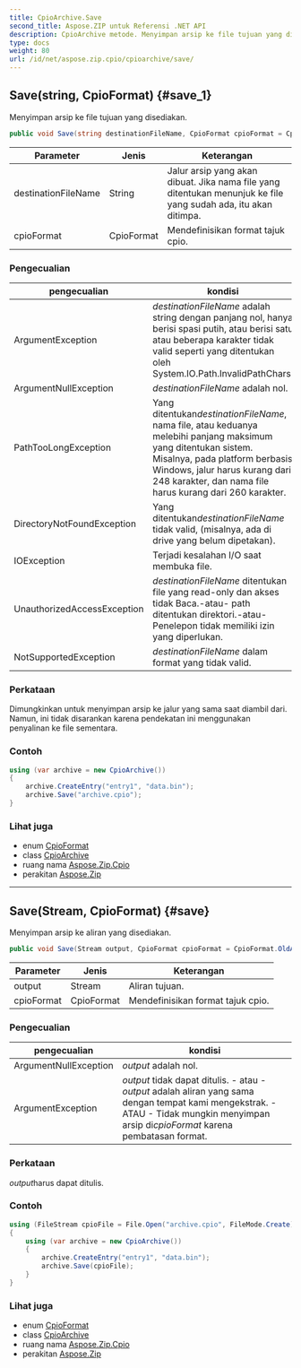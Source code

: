 ```yaml
---
title: CpioArchive.Save
second_title: Aspose.ZIP untuk Referensi .NET API
description: CpioArchive metode. Menyimpan arsip ke file tujuan yang disediakan.
type: docs
weight: 80
url: /id/net/aspose.zip.cpio/cpioarchive/save/
---
```

## Save(string, CpioFormat) {#save_1}

Menyimpan arsip ke file tujuan yang disediakan.

```csharp
public void Save(string destinationFileName, CpioFormat cpioFormat = CpioFormat.OldAscii)
```

| Parameter | Jenis | Keterangan |
| --- | --- | --- |
| destinationFileName | String | Jalur arsip yang akan dibuat. Jika nama file yang ditentukan menunjuk ke file yang sudah ada, itu akan ditimpa. |
| cpioFormat | CpioFormat | Mendefinisikan format tajuk cpio. |

### Pengecualian

| pengecualian | kondisi |
| --- | --- |
| ArgumentException | *destinationFileName* adalah string dengan panjang nol, hanya berisi spasi putih, atau berisi satu atau beberapa karakter tidak valid seperti yang ditentukan oleh System.IO.Path.InvalidPathChars. |
| ArgumentNullException | *destinationFileName* adalah nol. |
| PathTooLongException | Yang ditentukan*destinationFileName*, nama file, atau keduanya melebihi panjang maksimum yang ditentukan sistem. Misalnya, pada platform berbasis Windows, jalur harus kurang dari 248 karakter, dan nama file harus kurang dari 260 karakter. |
| DirectoryNotFoundException | Yang ditentukan*destinationFileName* tidak valid, (misalnya, ada di drive yang belum dipetakan). |
| IOException | Terjadi kesalahan I/O saat membuka file. |
| UnauthorizedAccessException | *destinationFileName* ditentukan file yang read-only dan akses tidak Baca.-atau- path ditentukan direktori.-atau- Penelepon tidak memiliki izin yang diperlukan. |
| NotSupportedException | *destinationFileName* dalam format yang tidak valid. |

### Perkataan

Dimungkinkan untuk menyimpan arsip ke jalur yang sama saat diambil dari. Namun, ini tidak disarankan karena pendekatan ini menggunakan penyalinan ke file sementara.

### Contoh

```csharp
using (var archive = new CpioArchive())
{
    archive.CreateEntry("entry1", "data.bin");        
    archive.Save("archive.cpio");
}       
```

### Lihat juga

* enum [CpioFormat](../../cpioformat/)
* class [CpioArchive](../)
* ruang nama [Aspose.Zip.Cpio](../../cpioarchive/)
* perakitan [Aspose.Zip](../../../)

---

## Save(Stream, CpioFormat) {#save}

Menyimpan arsip ke aliran yang disediakan.

```csharp
public void Save(Stream output, CpioFormat cpioFormat = CpioFormat.OldAscii)
```

| Parameter | Jenis | Keterangan |
| --- | --- | --- |
| output | Stream | Aliran tujuan. |
| cpioFormat | CpioFormat | Mendefinisikan format tajuk cpio. |

### Pengecualian

| pengecualian | kondisi |
| --- | --- |
| ArgumentNullException | *output* adalah nol. |
| ArgumentException | *output* tidak dapat ditulis. - atau -*output* adalah aliran yang sama dengan tempat kami mengekstrak. - ATAU - Tidak mungkin menyimpan arsip di*cpioFormat* karena pembatasan format. |

### Perkataan

*output*harus dapat ditulis.

### Contoh

```csharp
using (FileStream cpioFile = File.Open("archive.cpio", FileMode.Create))
{
    using (var archive = new CpioArchive())
    {
        archive.CreateEntry("entry1", "data.bin");        
        archive.Save(cpioFile);
    }
}       
```

### Lihat juga

* enum [CpioFormat](../../cpioformat/)
* class [CpioArchive](../)
* ruang nama [Aspose.Zip.Cpio](../../cpioarchive/)
* perakitan [Aspose.Zip](../../../)


